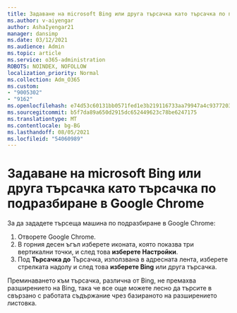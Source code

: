 ```yaml
---
title: Задаване на microsoft Bing или друга търсачка като търсачка по подразбиране в Google Chrome
ms.author: v-aiyengar
author: AshaIyengar21
manager: dansimp
ms.date: 03/12/2021
ms.audience: Admin
ms.topic: article
ms.service: o365-administration
ROBOTS: NOINDEX, NOFOLLOW
localization_priority: Normal
ms.collection: Adm_O365
ms.custom:
- "9005302"
- "9162"
ms.openlocfilehash: e74d53c60131bb0571fed1e3b219116733aa79947a4c93772039da3bee0660d8
ms.sourcegitcommit: b5f7da89a650d2915dc652449623c78be6247175
ms.translationtype: MT
ms.contentlocale: bg-BG
ms.lasthandoff: 08/05/2021
ms.locfileid: "54060989"
---
```

# <a name="set-microsoft-bing-or-another-search-engine-as-the-default-search-engine-in-google-chrome"></a>Задаване на microsoft Bing или друга търсачка като търсачка по подразбиране в Google Chrome

За да зададете търсеща машина по подразбиране в Google Chrome:

1. Отворете Google Chrome.
1. В горния десен ъгъл изберете иконата, която показва три вертикални точки, и след това **изберете Настройки**.
1. Под **Търсачка до**  Търсачка, използвана в адресната лента, изберете стрелката надолу и след това **изберете Bing** или друга търсачка.

Преминаването към търсачка, различна от Bing, не премахва разширението на Bing, така че все още можете лесно да търсите в свързано с работата съдържание чрез базираното на разширението листовка.
